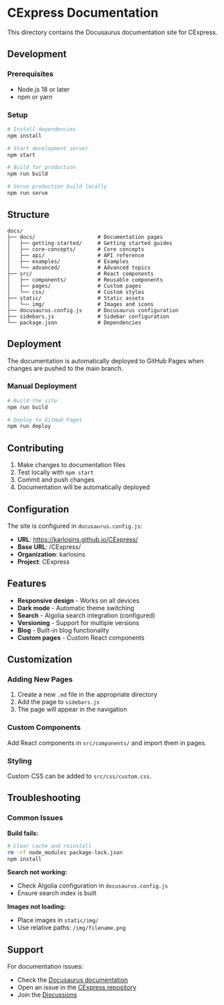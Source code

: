 # CExpress Documentation

This directory contains the Docusaurus documentation site for CExpress.

## Development

### Prerequisites

- Node.js 18 or later
- npm or yarn

### Setup

```bash
# Install dependencies
npm install

# Start development server
npm start

# Build for production
npm run build

# Serve production build locally
npm run serve
```

## Structure

```
docs/
├── docs/                    # Documentation pages
│   ├── getting-started/     # Getting started guides
│   ├── core-concepts/       # Core concepts
│   ├── api/                 # API reference
│   ├── examples/            # Examples
│   └── advanced/            # Advanced topics
├── src/                     # React components
│   ├── components/          # Reusable components
│   ├── pages/               # Custom pages
│   └── css/                 # Custom styles
├── static/                  # Static assets
│   └── img/                 # Images and icons
├── docusaurus.config.js     # Docusaurus configuration
├── sidebars.js              # Sidebar configuration
└── package.json             # Dependencies
```

## Deployment

The documentation is automatically deployed to GitHub Pages when changes are pushed to the main branch.

### Manual Deployment

```bash
# Build the site
npm run build

# Deploy to GitHub Pages
npm run deploy
```

## Contributing

1. Make changes to documentation files
2. Test locally with `npm start`
3. Commit and push changes
4. Documentation will be automatically deployed

## Configuration

The site is configured in `docusaurus.config.js`:

- **URL**: https://karlosins.github.io/CExpress/
- **Base URL**: /CExpress/
- **Organization**: karlosins
- **Project**: CExpress

## Features

- **Responsive design** - Works on all devices
- **Dark mode** - Automatic theme switching
- **Search** - Algolia search integration (configured)
- **Versioning** - Support for multiple versions
- **Blog** - Built-in blog functionality
- **Custom pages** - Custom React components

## Customization

### Adding New Pages

1. Create a new `.md` file in the appropriate directory
2. Add the page to `sidebars.js`
3. The page will appear in the navigation

### Custom Components

Add React components in `src/components/` and import them in pages.

### Styling

Custom CSS can be added to `src/css/custom.css`.

## Troubleshooting

### Common Issues

**Build fails:**
```bash
# Clear cache and reinstall
rm -rf node_modules package-lock.json
npm install
```

**Search not working:**
- Check Algolia configuration in `docusaurus.config.js`
- Ensure search index is built

**Images not loading:**
- Place images in `static/img/`
- Use relative paths: `/img/filename.png`

## Support

For documentation issues:

- Check the [Docusaurus documentation](https://docusaurus.io/docs)
- Open an issue in the [CExpress repository](https://github.com/karlosins/CExpress/issues)
- Join the [Discussions](https://github.com/karlosins/CExpress/discussions)
